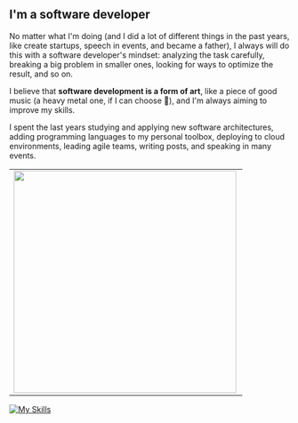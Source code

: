 <!-- <p align="center">
  <img src="github-metrics.svg">
</p> -->

## I'm a software developer

No matter what I'm doing (and I did a lot of different things in the past years, like create startups, speech in events, and became a father), I always will do this with a software developer's mindset: analyzing the task carefully, breaking a big problem in smaller ones, looking for ways to optimize the result, and so on.

I believe that **software development is a form of art**, like a piece of good music (a heavy metal one, if I can choose 🤘), and I'm always aiming to improve my skills.

I spent the last years studying and applying new software architectures, adding programming languages to my personal toolbox, deploying to cloud environments, leading agile teams, writing posts, and speaking in many events.

<table>
    <tr>
        <td><img width="400px" align="left" src="https://github-readme-stats.vercel.app/api/top-langs/?username=andersonlemos&hide=html&layout=compact&theme=buefy" /></td>
    </tr>   
</table>  

[![My Skills](https://skillicons.dev/icons?i=aws,bash,javascript,typescript,dotnet,nodejs,nestjs,docker,git,go,linux,md,nodejs,terraform,dynamodb,postgres,mongodb,mysql,postman,rabbitmq&perline=3)](https://skillicons.dev)